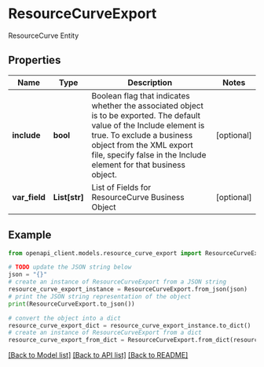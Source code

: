 # ResourceCurveExport

ResourceCurve Entity

## Properties

Name | Type | Description | Notes
------------ | ------------- | ------------- | -------------
**include** | **bool** | Boolean flag that indicates whether the associated object is to be exported. The default value of the Include element is true. To exclude a business object from the XML export file, specify false in the Include element for that business object. | [optional] 
**var_field** | **List[str]** | List of Fields for ResourceCurve Business Object | [optional] 

## Example

```python
from openapi_client.models.resource_curve_export import ResourceCurveExport

# TODO update the JSON string below
json = "{}"
# create an instance of ResourceCurveExport from a JSON string
resource_curve_export_instance = ResourceCurveExport.from_json(json)
# print the JSON string representation of the object
print(ResourceCurveExport.to_json())

# convert the object into a dict
resource_curve_export_dict = resource_curve_export_instance.to_dict()
# create an instance of ResourceCurveExport from a dict
resource_curve_export_from_dict = ResourceCurveExport.from_dict(resource_curve_export_dict)
```
[[Back to Model list]](../README.md#documentation-for-models) [[Back to API list]](../README.md#documentation-for-api-endpoints) [[Back to README]](../README.md)


